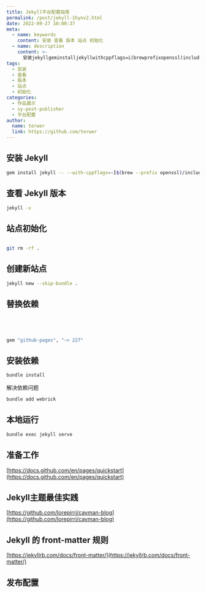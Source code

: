 ```yaml
---
title: Jekyll平台配置指南
permalink: /post/jekyll-1hynv2.html
date: 2022-09-27 10:00:37
meta:
  - name: keywords
    content: 安装 查看 版本 站点 初始化
  - name: description
    content: >-
      安装jekyllgeminstalljekyllwithcppflags=i(brewprefixopenssl)include查看jekyll版本jekyllv站点初始化#gitcheckoutorphanghpagesgitrmrf创建新站点jekyllnewskipbundle替换依赖#注释掉#gem#添加gem安装依赖bundleinstall解决依赖问题bundleaddwebrick本地运行bundleexecjekyllserve准备工作https_docsgithubcomenpagesq
tags:
  - 安装
  - 查看
  - 版本
  - 站点
  - 初始化
categories:
  - 作品展示
  - sy-post-publisher
  - 平台配置
author:
  name: terwer
  link: https://github.com/terwer
---
```




## 安装 Jekyll

```bash
gem install jekyll -- --with-cppflags=-I$(brew --prefix openssl)/include
```

## 查看 Jekyll 版本

```bash
jekyll -v
```

## 站点初始化

```bash

git rm -rf .
```

## 创建新站点

```bash
jekyll new --skip-bundle .
```

## 替换依赖

```bash




gem "github-pages", "~> 227"
```

## 安装依赖

```bash
bundle install
```

解决依赖问题

```bash
bundle add webrick
```

## 本地运行

```bash
bundle exec jekyll serve
```

## 准备工作

[https://docs.github.com/en/pages/quickstart](https://docs.github.com/en/pages/quickstart)

## Jekyll主题最佳实践

[https://github.com/lorepirri/cayman-blog](https://github.com/lorepirri/cayman-blog)

## Jekyll 的 front-matter 规则

[https://jekyllrb.com/docs/front-matter/](https://jekyllrb.com/docs/front-matter/)

## 发布配置

‍

